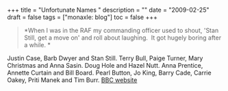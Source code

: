 +++
title = "Unfortunate Names "
description = ""
date = "2009-02-25"
draft = false
tags = ["monaxle: blog"]
toc = false
+++

> *When I was in the RAF my commanding officer used to shout, 'Stan Still, get a move on' and roll about laughing.  It got hugely boring after a while. * 

Justin Case, Barb Dwyer and Stan Still. Terry Bull, Paige Turner, Mary Christmas and Anna Sasin. Doug Hole and Hazel Nutt. Anna Prentice, Annette Curtain and Bill Board. Pearl Button, Jo King, Barry Cade, Carrie Oakey, Priti Manek and Tim Burr. [BBC website](http://news.bbc.co.uk/1/hi/uk/7909561.stm)